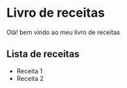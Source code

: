# Livro de receitas
Olá! bem vindo ao meu livro de receitas

## Lista de receitas
- Receita 1
- Receita 2

